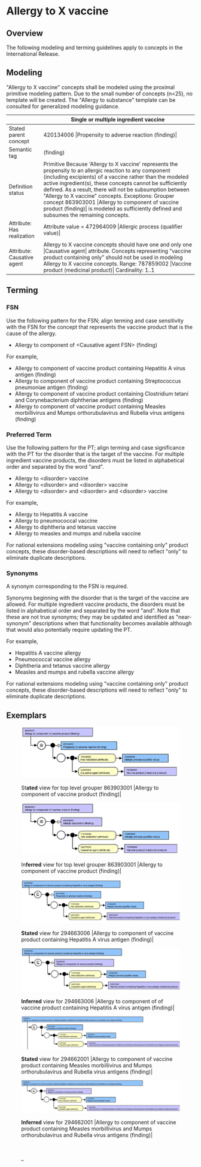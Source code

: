 # Allergy to X vaccine

## Overview

The following modeling and terming guidelines apply to concepts in the International Release.

## Modeling

"Allergy to X vaccine" concepts shall be modeled using the proximal primitive modeling pattern. Due to the small number of concepts (n<25), no template will be created. The "Allergy to substance" template can be consulted for generalized modeling guidance.

|                            | Single or multiple ingredient vaccine                                                                                                                                                                                                                                                                                                                                                                                                                                                                |
| -------------------------- | ---------------------------------------------------------------------------------------------------------------------------------------------------------------------------------------------------------------------------------------------------------------------------------------------------------------------------------------------------------------------------------------------------------------------------------------------------------------------------------------------------- |
| Stated parent concept      | 420134006 \|Propensity to adverse reaction (finding)\|                                                                                                                                                                                                                                                                                                                                                                                                                                               |
| Semantic tag               | (finding)                                                                                                                                                                                                                                                                                                                                                                                                                                                                                            |
| Definition status          | Primitive Because 'Allergy to X vaccine' represents the propensity to an allergic reaction to any component (including excipients) of a vaccine rather than the modeled active ingredient(s), these concepts cannot be sufficiently defined. As a result, there will not be subsumption between "Allergy to X vaccine" concepts. Exceptions: Grouper concept 863903001 \|Allergy to component of vaccine product (finding)\| is modeled as sufficiently defined and subsumes the remaining concepts. |
| Attribute: Has realization | Attribute value = 472964009 \|Allergic process (qualifier value)\|                                                                                                                                                                                                                                                                                                                                                                                                                                   |
| Attribute: Causative agent | Allergy to X vaccine concepts should have one and only one \|Causative agent\| attribute. Concepts representing "vaccine product containing only" should not be used in modeling Allergy to X vaccine concepts. Range: 787859002 \|Vaccine product (medicinal product)\| Cardinality: 1..1                                                                                                                                                                                                           |

## Terming

### FSN

Use the following pattern for the FSN; align terming and case sensitivity with the FSN for the concept that represents the vaccine product that is the cause of the allergy.

* Allergy to component of \<Causative agent FSN> (finding)

For example,

* Allergy to component of vaccine product containing Hepatitis A virus antigen (finding)
* Allergy to component of vaccine product containing Streptococcus pneumoniae antigen (finding)
* Allergy to component of vaccine product containing Clostridium tetani and Corynebacterium diphtheriae antigens (finding)
* Allergy to component of vaccine product containing Measles morbillivirus and Mumps orthorubulavirus and Rubella virus antigens (finding)

### Preferred Term

Use the following pattern for the PT; align terming and case significance with the PT for the disorder that is the target of the vaccine. For multiple ingredient vaccine products, the disorders must be listed in alphabetical order and separated by the word "and".

* Allergy to \<disorder> vaccine
* Allergy to \<disorder> and \<disorder> vaccine
* Allergy to \<disorder> and \<disorder> and \<disorder> vaccine

For example,

* Allergy to Hepatitis A vaccine
* Allergy to pneumococcal vaccine
* Allergy to diphtheria and tetanus vaccine
* Allergy to measles and mumps and rubella vaccine

For national extensions modeling using "vaccine containing only" product concepts, these disorder-based descriptions will need to reflect "only" to eliminate duplicate descriptions.

### Synonyms

A synonym corresponding to the FSN is required.

Synonyms beginning with the disorder that is the target of the vaccine are allowed. For multiple ingredient vaccine products, the disorders must be listed in alphabetical order and separated by the word "and". Note that these are not true synonyms; they may be updated and identified as "near-synonym" descriptions when that functionality becomes available although that would also potentially require updating the PT.

For example,

* Hepatitis A vaccine allergy
* Pneumococcal vaccine allergy
* Diphtheria and tetanus vaccine allergy
* Measles and mumps and rubella vaccine allergy

For national extensions modeling using "vaccine containing only" product concepts, these disorder-based descriptions will need to reflect "only" to eliminate duplicate descriptions.

## Exemplars

<figure><img src="../../../../../../.gitbook/assets/image (25).png" alt=""><figcaption><p>St<strong>ated</strong> view for top level grouper 863903001 |Allergy to component of vaccine product (finding)|</p></figcaption></figure>

<figure><img src="../../../../../../.gitbook/assets/image (26).png" alt=""><figcaption><p>In<strong>ferred</strong> view for top level grouper 863903001 |Allergy to component of vaccine product (finding)|</p></figcaption></figure>

<figure><img src="../../../../../../.gitbook/assets/image (27).png" alt=""><figcaption><p><strong>Stated</strong> view for 294663006 |Allergy to component of vaccine product containing Hepatitis A virus antigen (finding)|</p></figcaption></figure>

<figure><img src="../../../../../../.gitbook/assets/image (29).png" alt=""><figcaption><p><strong>Inferred</strong> view for 294663006 |Allergy to component of of vaccine product containing Hepatitis A virus antigen (finding)|</p></figcaption></figure>

<figure><img src="../../../../../../.gitbook/assets/image (28).png" alt=""><figcaption><p><strong>Stated</strong> view for 294662001 |Allergy to component of vaccine product containing Measles morbillivirus and Mumps orthorubulavirus and Rubella virus antigens (finding)|</p></figcaption></figure>

<figure><img src="../../../../../../.gitbook/assets/image (31).png" alt=""><figcaption><p><strong>Inferred</strong> view for 294662001 |Allergy to component of vaccine product containing Measles morbillivirus and Mumps orthorubulavirus and Rubella virus antigens (finding)|</p></figcaption></figure>

<figure><img src="../../../../../../authoring/clinical-finding-and-disorder/images/174690426.png" alt=""><figcaption><p>_</p></figcaption></figure>
